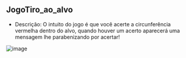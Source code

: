 ## JogoTiro_ao_alvo

* Descrição: O intuito do jogo é que você acerte a circunferência vermelha dentro do alvo, quando houver um acerto aparecerá uma mensagem lhe parabenizando por acertar!

![image](https://user-images.githubusercontent.com/105058597/222626429-61f32b53-a9f0-45cc-bc32-fd838b3f7436.png)


